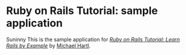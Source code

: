 # Ruby on Rails Tutorial: sample application
Suninny
This is the sample application for
[*Ruby on Rails Tutorial: Learn Rails by Example*](http://railstutorial.org/)
by [Michael Hartl](http://michaelhartl.com/).


